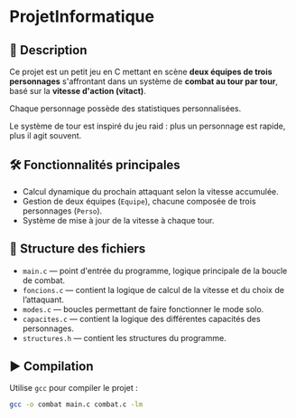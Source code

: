 # ProjetInformatique
## 📌 Description

Ce projet est un petit jeu en C mettant en scène **deux équipes de trois personnages** s'affrontant dans un système de **combat au tour par tour**, basé sur la **vitesse d'action (vitact)**.

Chaque personnage possède des statistiques personnalisées.

Le système de tour est inspiré du jeu raid  : plus un personnage est rapide, plus il agit souvent.

## 🛠️ Fonctionnalités principales

- Calcul dynamique du prochain attaquant selon la vitesse accumulée.
- Gestion de deux équipes (`Equipe`), chacune composée de trois personnages (`Perso`).
- Système de mise à jour de la vitesse à chaque tour.

## 📁 Structure des fichiers

- `main.c` — point d'entrée du programme, logique principale de la boucle de combat.
- `foncions.c` — contient la logique de calcul de la vitesse et du choix de l’attaquant.
- `modes.c` — boucles permettant de faire fonctionner le mode solo.
- `capacites.c` — contient la logique des différentes capacités des personnages.
- `structures.h` — contient les structures du programme.

## ▶️ Compilation

Utilise `gcc` pour compiler le projet :

```bash
gcc -o combat main.c combat.c -lm
